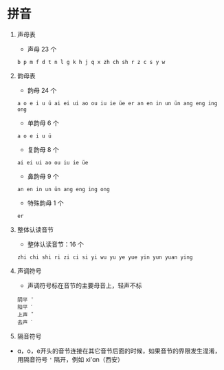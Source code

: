 # 拼音

1. 声母表
    - 声母 23 个
    ```
    b p m f d t n l g k h j q x zh ch sh r z c s y w
    ```

2. 韵母表
    - 韵母 24 个
    ```
    a o e i u ü ai ei ui ao ou iu ie üe er an en in un ün ang eng ing ong
    ```

    - 单韵母 6 个
    ```
    a o e i u ü
    ```
    - 复韵母 8 个
    ```
    ai ei ui ao ou iu ie üe
    ```
    - 鼻韵母 9 个 
    ```
    an en in un ün ang eng ing ong
    ```
    - 特殊韵母 1 个
    ```
    er
    ```
        
3. 整体认读音节
    - 整体认读音节：16 个
    ```    
    zhi chi shi ri zi ci si yi wu yu ye yue yin yun yuan ying
    ```

4. 声调符号
    - 声调符号标在音节的主要母音上，轻声不标 
    ```    
    阴平 ˉ
    阳平 ˊ
    上声 ˇ
    去声 ˋ
    ```

5. 隔音符号
 - ɑ，o，e开头的音节连接在其它音节后面的时候，如果音节的界限发生混淆，用隔音符号 `'` 隔开，例如 xi'ɑn（西安）